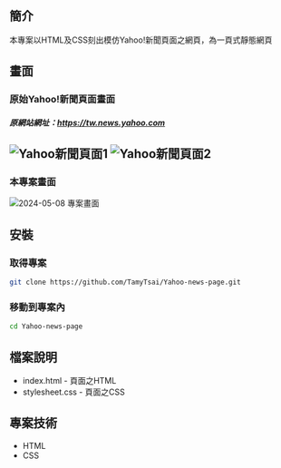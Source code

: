 ## 簡介
本專案以HTML及CSS刻出模仿Yahoo!新聞頁面之網頁，為一頁式靜態網頁

## 畫面
### 原始Yahoo!新聞頁面畫面
##### 原網站網址：https://tw.news.yahoo.com
![Yahoo新聞頁面1](https://github.com/TamyTsai/Yahoo-news-page/assets/97825677/bddf7458-3943-4195-bcec-ed48a765d17e)
![Yahoo新聞頁面2](https://github.com/TamyTsai/Yahoo-news-page/assets/97825677/119d7d11-e2cf-4c43-9fe7-b68812dee860)
---
### 本專案畫面
![2024-05-08 專案畫面](https://github.com/TamyTsai/Yahoo-news-page/assets/97825677/c5b32708-da67-4008-8ea0-b1ff11228358)

## 安裝
### 取得專案
```bash
git clone https://github.com/TamyTsai/Yahoo-news-page.git
```
### 移動到專案內
```bash
cd Yahoo-news-page
```

## 檔案說明
- index.html - 頁面之HTML
- stylesheet.css - 頁面之CSS

## 專案技術
- HTML
- CSS

